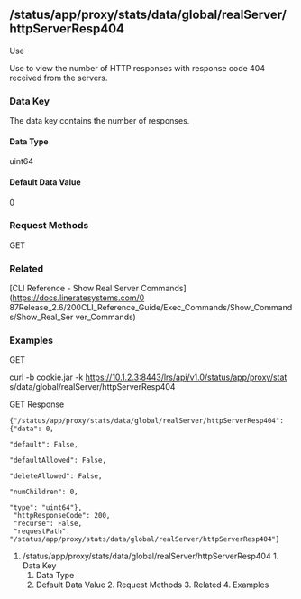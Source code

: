## /status/app/proxy/stats/data/global/realServer/httpServerResp404

Use

Use to view the number of HTTP responses with response code 404 received from
the servers.

### Data Key

The data key contains the number of responses.

#### Data Type

uint64

#### Default Data Value

0

### Request Methods

GET

### Related

[CLI Reference - Show Real Server Commands](https://docs.lineratesystems.com/0
87Release_2.6/200CLI_Reference_Guide/Exec_Commands/Show_Commands/Show_Real_Ser
ver_Commands)

### Examples

GET

curl -b cookie.jar -k https://10.1.2.3:8443/lrs/api/v1.0/status/app/proxy/stat
s/data/global/realServer/httpServerResp404

GET Response

    
    {"/status/app/proxy/stats/data/global/realServer/httpServerResp404": {"data": 0,
                                                                           "default": False,
                                                                           "defaultAllowed": False,
                                                                           "deleteAllowed": False,
                                                                           "numChildren": 0,
                                                                           "type": "uint64"},
     "httpResponseCode": 200,
     "recurse": False,
     "requestPath": "/status/app/proxy/stats/data/global/realServer/httpServerResp404"}
    

  1. /status/app/proxy/stats/data/global/realServer/httpServerResp404
    1. Data Key
      1. Data Type
      2. Default Data Value
    2. Request Methods
    3. Related
    4. Examples

